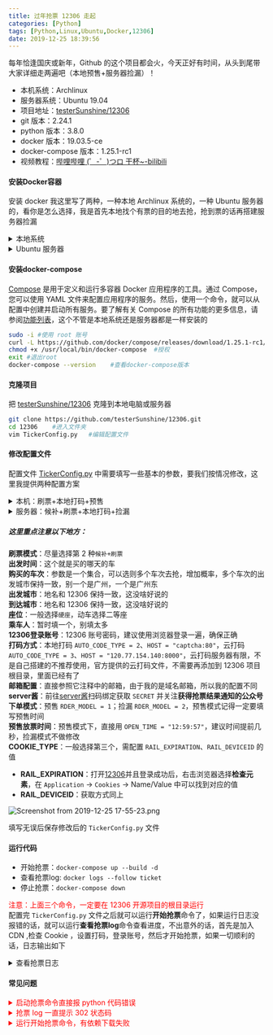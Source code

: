 ```yaml
---
title: 过年抢票 12306 走起
categories: [Python]
tags: [Python,Linux,Ubuntu,Docker,12306]
date: 2019-12-25 18:39:56
---
```

每年恰逢国庆或新年，Github 的这个项目都会火，今天正好有时间，从头到尾带大家详细走两遍吧（本地预售+服务器捡漏）！  
* 本机系统：Archlinux
* 服务器系统：Ubuntu 19.04
* 项目地址：[testerSunshine/12306](https://github.com/testerSunshine/12306)
* git 版本：2.24.1
* python 版本：3.8.0
* docker 版本：19.03.5-ce
* docker-compose 版本：1.25.1-rc1
* 视频教程：[哔哩哔哩 (゜-゜)つロ 干杯~-bilibili](https://www.bilibili.com/video/av80673498#reply2210912155)


#### 安装Docker容器  
安装 docker 我这里写了两种，一种本地 Archlinux 系统的，一种 Ubuntu 服务器的，看你是怎么选择，我是首先本地找个有票的目的地去抢，抢到票的话再搭建服务器捡漏
<details>
<summary>本地系统</summary>

[Arch Linux Docker](https://wiki.archlinux.org/index.php/Docker_(%E7%AE%80%E4%BD%93%E4%B8%AD%E6%96%87))提供了两个版本，二选一喽（我选一）  
```bash
sudo pacman -S docker    #稳定版
yaourt -S docker-git    #开发版
```
启动Docker服务  
```bash
sudo systemctl start docker.service
sudo systemctl enable docker.service
```
安装完成后，运行下面的命令，验证是否安装成功  
```bash
sudo docker version     #由于还没把docker用户加入用户组，所以运行docker命令需要加sudo
#或者
sudo docker info
```
`Docker`需要用户具有`sudo`权限，为了避免每次命令都输入`sudo`，可以把用户加入`Docker`用户组(系统重启后生效)  
```bash
sudo usermod -aG docker $USER   #自动创建docker用户并加入到用户组
cat /etc/group  #查看文件中有没有出现docker
```
列出本机的镜像  
```bash
docker image ls     #列出本机的所有image文件
docker images       #列出本机的所有image文件 (等同于docker image ls)
```
想设置你自己的存储驱动选项和`docker`源，编辑 `/etc/docker/daemon.json` (如果不存在就自己创建)  
```
sudo gedit /etc/docker/daemon.json      #创建daemon.json文件
#内容如下
{
"storage-driver": "overlay2",   #存储驱动选项
"registry-mirrors": ["http://hub-mirror.c.163.com"]    #网易163源
}
```
其他源如下：  
> 阿里源：https://pee6w651.mirror.aliyuncs.com  
> 网易163源：http://hub-mirror.c.163.com  
> docker中国区源：https://registry.docker-cn.com  
> 中国科技大学：https://docker.mirrors.ustc.edu.cn  
  
修改重新启动`docker`服务  
```bash
systemctl restart docker
```
**测试docker**   
从远程仓库[docker hub](https://hub.docker.com/)`pull`一个镜像到本地仓库`/var/lib/docker`，以[hello-world](https://hub.docker.com/_/hello-world)为例  
```bash
docker pull hello-world     #pull一个镜像
docker images     #查看本地镜像
docker [container] run hello-world    #运行hello-world镜像(本地仓库没有镜像，会自动运行远程仓库中的)
```
`hello-world`镜像运行之后输出一大段文本，然后进程会自动停止，有的镜像不会自动停止(例如：`Ubuntu`系统`ubuntu bash`)，这时候就需要手动杀死进程`docker container kill <CONTAINER ID>`  
```bash
docker run -it ubuntu bash  #使用bash运行ubuntu镜像
```
再打开一个终端窗口，查看容器运行情况  
```bash
docker container ls     #列出本机正在运行的容器
docker ps   #列出本机正在运行的容器，等效于 docker container ls
docker container ls --all     #列出本机所有容器，包括终止运行的容器
docker ps --all   ##列出本机所有容器，包括终止运行的容器，等效于 docker container ls --all
```
可以看到以下内容  
```bash
#集装箱ID           图像                命令                   创建               状态                端口                名称
CONTAINER ID        IMAGE               COMMAND             CREATED             STATUS              PORTS               NAMES
dadf7d24b756        ubuntu              "bash"              6 seconds ago       Up 5 seconds                            hungry_stallman
```
手动杀死`ubuntu`进程  
```bash
docker [container] kill dadf7d24b756    #dadf7d24b756是上面查出的CONTAINER ID  
```
杀死进程，容器还在，如果容器也不要了，可以删除  
```bash
docker container ls --all     #列出本机所有容器，包括终止运行的容器
docker [container] rm <CONTAINER ID>...      #删除指定容器
```
容器是运行镜像之后产生的，你可以理解为镜像是个压缩包，容器就是解压出来的文件夹，如果还要把本地镜像也删除，可以  
```bash
docker image rm <REPOSITORY>...     #根据镜像名称删除image文件
docker rmi <IMAGE ID>...     #根据镜像id删除image文件
```
<span style="color:#ff0000;">注意：删除镜像之前，必须把该镜像的所有容器删除（包括正在运行的容器和停止使用的容器）才能删除镜像，否则会报错</span>  
  
</details>
<details>
<summary>Ubuntu 服务器</summary>

安装 docker 容器，服务器是 ubuntu 19.04，直接安装即可
```bash
ssh root@55.66.77.88    #ssh 登录
curl https://get.docker.com | bash  #下载
sudo apt install docker.io      #安装 docker
docker --version    #查看docker 版本

#设置开机启动
systemctl enable docker
systemctl start docker
```
</details>

#### 安装docker-compose  
[Compose](https://github.com/docker/compose/releases) 是用于定义和运行多容器 Docker 应用程序的工具。通过 Compose，您可以使用 YAML 文件来配置应用程序的服务。然后，使用一个命令，就可以从配置中创建并启动所有服务。要了解有关 Compose 的所有功能的更多信息，请参阅[功能列表](https://github.com/docker/docker.github.io/blob/master/compose/index.md#features)，这个不管是本地系统还是服务器都是一样安装的 
```bash
sudo -i #使用 root 账号
curl -L https://github.com/docker/compose/releases/download/1.25.1-rc1/docker-compose-`uname -s`-`uname -m` -o /usr/local/bin/docker-compose  #直接下载docker-compose文件到/usr/local/bin
chmod +x /usr/local/bin/docker-compose  #授权
exit #退出root
docker-compose --version    #查看docker-compose版本
```

#### 克隆项目
把 [testerSunshine/12306](https://github.com/testerSunshine/12306) 克隆到本地电脑或服务器  
```bash
git clone https://github.com/testerSunshine/12306.git
cd 12306    #进入文件夹
vim TickerConfig.py   #编辑配置文件
```

#### 修改配置文件
配置文件 [TickerConfig.py](https://github.com/testerSunshine/12306/blob/master/TickerConfig.py) 中需要填写一些基本的参数，要我们按情况修改，这里我提供两种配置方案
<details>
<summary>本机：刷票+本地打码+预售</summary>

```python
# -*- coding=utf-8 -*-
# 关于软件使用配置说明，一定要看！！！
# ps: 如果是候补车票，需要通过人证一致性核验的用户及激活的“铁路畅行”会员可以提交候补需求，请您按照操作说明在铁路12306app.上完成人证核验
# 关于候补了之后是否还能继续捡漏的问题在此说明： 软件为全自动候补加捡漏，如果软件候补成功则会停止抢票，发出邮件通知，但是不会影响你继续捡漏，
# 如果这个时候捡漏捡到的话，也是可以付款成功的，也就是说，捡漏+候补，可以最大程度提升抢票成功率

# 刷票模式：1=刷票 2=候补+刷票
TICKET_TYPE = 1

# 出发日期(list) "2018-01-06", "2018-01-07"
STATION_DATES = [
    "2020-01-23"
]

# 填入需要购买的车次(list)，"G1353"
# 修改车次填入规则，注：(以前设置的车次逻辑不变)，如果车次填入为空，那么就是当日乘车所有车次都纳入筛选返回
# 不填车次是整个list为空才算，如果不是为空，依然会判断车次的，这种是错误的写法 [""], 正确的写法 []
STATION_TRAINS = ["D2357","D6581"]

# 出发城市，比如深圳北，就填深圳就搜得到
FROM_STATION = "赣州"

# 到达城市 比如深圳北，就填深圳就搜得到
TO_STATION = "于都"

# 座位(list) 多个座位ex:
# "商务座",
# "一等座",
# "二等座",
# "特等座",
# "软卧",
# "硬卧",
# "硬座",
# "无座",
# "动卧",
SET_TYPE = ["一等座"]

# 当余票小于乘车人，如果选择优先提交，则删减联系人和余票数一致在提交
# bool
IS_MORE_TICKET = True

# 乘车人(list) 多个乘车人ex:
# "张三",
# "李四"
TICKET_PEOPLES = ["张三"]

# 12306登录账号
USER = "teaper"
PWD = "zdfvgh5g6"

# 加入小黑屋时间默认为5分钟，此功能为了防止僵尸票导致一直下单不成功错过正常的票
TICKET_BLACK_LIST_TIME = 5

# 自动打码
IS_AUTO_CODE = True

# 设置2本地自动打码，需要配置tensorflow和keras库，3为云打码，由于云打码服务器资源有限(为2h4C的cpu服务器)，请不要恶意请求，不然只能关闭服务器
# ps: 请不要一直依赖云服务器资源，在此向所有提供服务器同学表示感谢
AUTO_CODE_TYPE = 2

# 此处设置云打码服务器地址，如果有自建的服务器，可以自行更改
HOST = "captcha:80"
REQ_URL = "/verify/base64/"
HTTP_TYPE = "http"
# HOST="12306.yinaoxiong.cn" #备用服务器稳定性较差
# REQ_URL="/verify/base64/"
# HTTP_TYPE="https"

#  邮箱配置，如果抢票成功，将通过邮件配置通知给您
#  列举163
#  email: "xxx@163.com"
#  notice_email_list: "123@qq.com"
#  username: "xxxxx"
#  password: "xxxxx
#  host: "smtp.163.com"
#  列举qq  ，qq设置比较复杂，需要在邮箱-->账户-->开启smtp服务，取得授权码==邮箱登录密码
#  email: "xxx@qq.com"
#  notice_email_list: "123@qq.com"
#  username: "xxxxx"
#  password: "授权码"
#  host: "smtp.qq.com"
EMAIL_CONF = {
    "IS_MAIL": True,
    "email": "www@teaper.dev",
    "notice_email_list": "www@teaper.dev",
    "username": "www@teaper.dev",
    "password": "sjfkf3fg",
    "host": "smtp.exmail.qq.com",
}

# 是否开启 server酱 微信提醒， 使用前需要前往 http://sc.ftqq.com/3.version 扫码绑定获取 SECRET 并关注获得抢票结果通知的公众号
SERVER_CHAN_CONF = {
    "is_server_chan": False,
    "secret": "SCU71142T22f940ddgh34f9f369dc6d75e0072465f9e6"
}

# 是否开启cdn查询，可以更快的检测票票 1为开启，2为关闭
IS_CDN = 1

# 下单接口分为两种，1 模拟网页自动捡漏下单（不稳定），2 模拟车次后面的购票按钮下单（稳如老狗）
ORDER_TYPE = 2

# 下单模式 1 为预售，整点刷新，刷新间隔0.1-0.5S, 然后会校验时间，比如12点的预售，那脚本就会在12.00整检票，刷新订单
#         2 是捡漏，捡漏的刷新间隔时间为0.5-3秒，时间间隔长，不容易封ip
ORDER_MODEL = 1

# 是否开启代理, 0代表关闭， 1表示开始
# 开启此功能的时候请确保代理ip是否可用，在测试放里面经过充分的测试，再开启此功能，不然可能会耽误你购票的宝贵时间
# 使用方法：
# 1、在agency/proxy_list列表下填入代理ip
# 2、测试UnitTest/TestAll/testProxy 测试代理是否可以用
# 3、开启代理ip
IS_PROXY = 0

# 预售放票时间, 如果是捡漏模式，可以忽略此操作
OPEN_TIME = "12:59:57"
# 1=使用selenium获取devicesID
# 2=使用网页端/otn/HttpZF/logdevice获取devicesId，这个接口的算法目前可能有点问题，如果登录一直302的请改为配置1
# 3=自己打开浏览器在headers-Cookies中抓取RAIL_DEVICEID和RAIL_EXPIRATION，这个就不用配置selenium
COOKIE_TYPE = 3
# 如果COOKIE_TYPE=1，则需配置chromeDriver路径,下载地址http://chromedriver.storage.googleapis.com/index.html
# chromedriver配置版本只要和chrome的大版本匹配就行
CHROME_PATH = "/opt/google/chrome/google-chrome"

# 为了docker37 准备的环境变量，windows环境可以不用管这个参数
CHROME_CHROME_PATH = "/opt/google/chrome/google-chrome"

# 如果COOKIE_TYPE=3, 则需配置RAIL_EXPIRATION、RAIL_DEVICEID的值
RAIL_EXPIRATION = "1577394287684"
RAIL_DEVICEID = "VbwdRQJ8tWqbACs-rCEMSKgU-juNgkqdJQ7j9Nt6KMrrS8RBJotuRdyPyS1WS1fkJY6sw7NDpxkMEL7ScTEGLvytNL_IVT_QKEOT_5tBCs71_WeR3Jp3bwHIBoIieVcrI9yKWPHqR36oXpvq4J1p2BEubXmBricl"
# RAIL_EXPIRATION = "1577034533293"
# RAIL_DEVICEID = "CDno29Erc_Pf3FSXb4dzq-Op64EhWrsi5yUZKVIKR1MAfYo2qFlCeXD8VkexY7_1qg-ClV-fE8j9jgVlPZxRh3wVc54qLe_5A8sdr62qZx4B22JPF8lFCjpgTKZ5ODW90HJd5tiQsJ1KR9nOqHRxHj1FT5LEIwfw"


# 1=>为一直随机ua,2->只启动的时候随机一次ua
RANDOM_AGENT = 2

PASSENGER_TICKER_STR = {
    '一等座': 'M',
    '特等座': 'P',
    '二等座': 'O',
    '商务座': 9,
    '硬座': 1,
    '无座': 1,
    '软座': 2,
    '软卧': 4,
    '硬卧': 3,
}

# 保护12306官网请求频率，设置随机请求时间，原则为5分钟不大于80次
# 最大间隔请求时间
MAX_TIME = 3
# 最小间隔请求时间
MIN_TIME = 1

# 软件版本
RE_VERSION = "1.2.004"
```
</details>
<details>
<summary>服务器：候补+刷票+本地打码+捡漏</summary>

```python
# -*- coding=utf-8 -*-
# 关于软件使用配置说明，一定要看！！！
# ps: 如果是候补车票，需要通过人证一致性核验的用户及激活的“铁路畅行”会员可以提交候补需求，请您按照操作说明在铁路12306app.上完成人证核验
# 关于候补了之后是否还能继续捡漏的问题在此说明： 软件为全自动候补加捡漏，如果软件候补成功则会停止抢票，发出邮件通知，但是不会影响你继续捡漏，
# 如果这个时候捡漏捡到的话，也是可以付款成功的，也就是说，捡漏+候补，可以最大程度提升抢票成功率

# 刷票模式：1=刷票 2=候补+刷票
TICKET_TYPE = 2

# 出发日期(list) "2018-01-06", "2018-01-07"
STATION_DATES = [
    "2020-01-23"
]

# 填入需要购买的车次(list)，"G1353"
# 修改车次填入规则，注：(以前设置的车次逻辑不变)，如果车次填入为空，那么就是当日乘车所有车次都纳入筛选返回
# 不填车次是整个list为空才算，如果不是为空，依然会判断车次的，这种是错误的写法 [""], 正确的写法 []
STATION_TRAINS = ["D2357","D6581"]

# 出发城市，比如深圳北，就填深圳就搜得到
FROM_STATION = "赣州"

# 到达城市 比如深圳北，就填深圳就搜得到
TO_STATION = "于都"

# 座位(list) 多个座位ex:
# "商务座",
# "一等座",
# "二等座",
# "特等座",
# "软卧",
# "硬卧",
# "硬座",
# "无座",
# "动卧",
SET_TYPE = ["一等座"]

# 当余票小于乘车人，如果选择优先提交，则删减联系人和余票数一致在提交
# bool
IS_MORE_TICKET = True

# 乘车人(list) 多个乘车人ex:
# "张三",
# "李四"
TICKET_PEOPLES = ["张三"]

# 12306登录账号
USER = "teaper"
PWD = "zdfvgh5g6"

# 加入小黑屋时间默认为5分钟，此功能为了防止僵尸票导致一直下单不成功错过正常的票
TICKET_BLACK_LIST_TIME = 5

# 自动打码
IS_AUTO_CODE = True

# 设置2本地自动打码，需要配置tensorflow和keras库，3为云打码，由于云打码服务器资源有限(为2h4C的cpu服务器)，请不要恶意请求，不然只能关闭服务器
# ps: 请不要一直依赖云服务器资源，在此向所有提供服务器同学表示感谢
AUTO_CODE_TYPE = 2

# 此处设置云打码服务器地址，如果有自建的服务器，可以自行更改
HOST = "captcha:80"
REQ_URL = "/verify/base64/"
HTTP_TYPE = "http"
# HOST="12306.yinaoxiong.cn" #备用服务器稳定性较差
# REQ_URL="/verify/base64/"
# HTTP_TYPE="https"

#  邮箱配置，如果抢票成功，将通过邮件配置通知给您
#  列举163
#  email: "xxx@163.com"
#  notice_email_list: "123@qq.com"
#  username: "xxxxx"
#  password: "xxxxx
#  host: "smtp.163.com"
#  列举qq  ，qq设置比较复杂，需要在邮箱-->账户-->开启smtp服务，取得授权码==邮箱登录密码
#  email: "xxx@qq.com"
#  notice_email_list: "123@qq.com"
#  username: "xxxxx"
#  password: "授权码"
#  host: "smtp.qq.com"
EMAIL_CONF = {
    "IS_MAIL": True,
    "email": "www@teaper.dev",
    "notice_email_list": "www@teaper.dev",
    "username": "www@teaper.dev",
    "password": "sjfkf3fg",
    "host": "smtp.exmail.qq.com",
}

# 是否开启 server酱 微信提醒， 使用前需要前往 http://sc.ftqq.com/3.version 扫码绑定获取 SECRET 并关注获得抢票结果通知的公众号
SERVER_CHAN_CONF = {
    "is_server_chan": False,
    "secret": "SCU71142T22f940ddgh34f9f369dc6d75e0072465f9e6"
}

# 是否开启cdn查询，可以更快的检测票票 1为开启，2为关闭
IS_CDN = 1

# 下单接口分为两种，1 模拟网页自动捡漏下单（不稳定），2 模拟车次后面的购票按钮下单（稳如老狗）
ORDER_TYPE = 2

# 下单模式 1 为预售，整点刷新，刷新间隔0.1-0.5S, 然后会校验时间，比如12点的预售，那脚本就会在12.00整检票，刷新订单
#         2 是捡漏，捡漏的刷新间隔时间为0.5-3秒，时间间隔长，不容易封ip
ORDER_MODEL = 2

# 是否开启代理, 0代表关闭， 1表示开始
# 开启此功能的时候请确保代理ip是否可用，在测试放里面经过充分的测试，再开启此功能，不然可能会耽误你购票的宝贵时间
# 使用方法：
# 1、在agency/proxy_list列表下填入代理ip
# 2、测试UnitTest/TestAll/testProxy 测试代理是否可以用
# 3、开启代理ip
IS_PROXY = 0

# 预售放票时间, 如果是捡漏模式，可以忽略此操作
OPEN_TIME = "12:59:57"
# 1=使用selenium获取devicesID
# 2=使用网页端/otn/HttpZF/logdevice获取devicesId，这个接口的算法目前可能有点问题，如果登录一直302的请改为配置1
# 3=自己打开浏览器在headers-Cookies中抓取RAIL_DEVICEID和RAIL_EXPIRATION，这个就不用配置selenium
COOKIE_TYPE = 3
# 如果COOKIE_TYPE=1，则需配置chromeDriver路径,下载地址http://chromedriver.storage.googleapis.com/index.html
# chromedriver配置版本只要和chrome的大版本匹配就行
CHROME_PATH = "/opt/google/chrome/google-chrome"

# 为了docker37 准备的环境变量，windows环境可以不用管这个参数
CHROME_CHROME_PATH = "/opt/google/chrome/google-chrome"

# 如果COOKIE_TYPE=3, 则需配置RAIL_EXPIRATION、RAIL_DEVICEID的值
RAIL_EXPIRATION = "1577394287684"
RAIL_DEVICEID = "VbwdRQJ8tWqbACs-rCEMSKgU-juNgkqdJQ7j9Nt6KMrrS8RBJotuRdyPyS1WS1fkJY6sw7NDpxkMEL7ScTEGLvytNL_IVT_QKEOT_5tBCs71_WeR3Jp3bwHIBoIieVcrI9yKWPHqR36oXpvq4J1p2BEubXmBricl"
# RAIL_EXPIRATION = "1577034533293"
# RAIL_DEVICEID = "CDno29Erc_Pf3FSXb4dzq-Op64EhWrsi5yUZKVIKR1MAfYo2qFlCeXD8VkexY7_1qg-ClV-fE8j9jgVlPZxRh3wVc54qLe_5A8sdr62qZx4B22JPF8lFCjpgTKZ5ODW90HJd5tiQsJ1KR9nOqHRxHj1FT5LEIwfw"


# 1=>为一直随机ua,2->只启动的时候随机一次ua
RANDOM_AGENT = 2

PASSENGER_TICKER_STR = {
    '一等座': 'M',
    '特等座': 'P',
    '二等座': 'O',
    '商务座': 9,
    '硬座': 1,
    '无座': 1,
    '软座': 2,
    '软卧': 4,
    '硬卧': 3,
}

# 保护12306官网请求频率，设置随机请求时间，原则为5分钟不大于80次
# 最大间隔请求时间
MAX_TIME = 3
# 最小间隔请求时间
MIN_TIME = 1

# 软件版本
RE_VERSION = "1.2.004"
```
</details>

##### 这里重点注意以下地方：  
**刷票模式**：尽量选择第 2 种`候补+刷票`  
**出发时间**：这个就是买的哪天的车  
**购买的车次**：参数是一个集合，可以选则多个车次去抢，增加概率，多个车次的出发城市保持一致，别一个是广州，一个是广州东  
**出发城市**：地名和 12306 保持一致，这没啥好说的  
**到达城市**：地名和 12306 保持一致，这没啥好说的  
**座位**：一般选择`硬座`，动车选择二等座  
**乘车人**：暂时填一个，别填太多  
**12306登录账号**：12306 账号密码，建议使用浏览器登录一遍，确保正确  
**打码方式**：本地打码 `AUTO_CODE_TYPE = 2`、`HOST = "captcha:80"`，云打码 `AUTO_CODE_TYPE = 3`、`HOST = "120.77.154.140:8000"`，云打码服务器有限，不是自己搭建的不推荐使用，官方提供的云打码文件，不需要再添加到 12306 项目根目录，里面已经有了  
**邮箱配置**：直接参照它注释中的邮箱，由于我的是域名邮箱，所以我的配置不同  
**server酱**：前往[server酱](http://sc.ftqq.com/3.version)扫码绑定获取 `SECRET` 并关注**获得抢票结果通知的公众号**  
**下单模式**：预售 `RDER_MODEL = 1`；捡漏 `RDER_MODEL = 2`，预售模式记得一定要填写预售时间  
**预售放票时间**：预售模式下，直接用 `OPEN_TIME = "12:59:57"`，建议时间提前几秒，捡漏模式不做修改  
**COOKIE_TYPE**：一般选择第三个，需配置 `RAIL_EXPIRATION`、`RAIL_DEVICEID`  的值  
* **RAIL_EXPIRATION**：打开[12306](https://kyfw.12306.cn/otn/leftTicket/init?linktypeid=dc)并且登录成功后，右击浏览器选择**检查元素**，在 `Application` -> `Cookies` -> Name/Value 中可以找到对应的值  
* **RAIL_DEVICEID**：获取方式同上  

![Screenshot from 2019-12-25 17-55-23.png](http://ww1.sinaimg.cn/large/006kWbIogy1ga94bkpwaqj30v707yjsz.jpg) 

填写无误后保存修改后的 `TickerConfig.py` 文件

#### 运行代码
* 开始抢票：`docker-compose up --build -d`
* 查看抢票log: `docker logs --follow ticket`
* 停止抢票：`docker-compose down`

<span style="color:#ff0000">注意：上面三个命令，一定要在 12306 开源项目的根目录运行</span>  
配置完 `TickerConfig.py` 文件之后就可以运行**开始抢票**命令了，如果运行日志没报错的话，就可以运行**查看抢票log**命令查看进度，不出意外的话，首先是加入 CDN ,检查 Cookie ，设置打码，登录账号，然后才开始抢票，如果一切顺利的话，日志输出如下

<details>
<summary>查看抢票日志</summary>

```bash
当前配置：
出发站：广州东
到达站：赣州
车次: K675,T219
乘车日期：2020-01-20
坐席：硬座
是否有票优先提交：True
乘车人：['张三']
刷新间隔: 随机(1-3S)
僵尸票关小黑屋时长: 5
下单接口: 2
下单模式: 2
预售踩点时间:12:59:57
**************************************************
cookie获取中
需要验证码
下载验证码...
下载验证码成功
Corrupt JPEG data: 15 extraneous bytes before marker 0xd9
无需加载模型model.v2.0.h5
题目为['红酒']
1 铃铛
2 茶盅
3 红酒
4 手掌印
5 铃铛
6 红酒
7 茶盅
8 路灯
验证码识别坐标为184,77,112,149
184,77,112,149
验证码通过,开始登录..
登录成功
欢迎 肖思成 登录
车次：T3091 出发站：广州东 到达站：赣州 历时：08:14 商务/特等座：-- 一等座：-- 二等座：-- 动卧：-- 硬卧：-- 软座：-- 硬座：无 无座：无 预订
车次：Z112 出发站：广州东 到达站：赣州 历时：05:07 商务/特等座：-- 一等座：-- 二等座：-- 动卧：-- 硬卧：无 软座：无 硬座：无 无座：无 预订
车次：K675 出发站：广州东 到达站：赣州 历时：06:58 商务/特等座：-- 一等座：-- 二等座：-- 动卧：-- 硬卧：无 软座：无 硬座：无 无座：无 预订
车次：T219 出发站：广州东 到达站：赣州 历时：06:40 商务/特等座：-- 一等座：-- 二等座：-- 动卧：-- 硬卧：无 软座：无 硬座：无 无座：无 预订
车次：K729 出发站：广州东 到达站：赣州 历时：99:59 商务/特等座：-- 一等座：-- 二等座：-- 动卧：-- 硬卧：-- 软座：-- 硬座：-- 无座：-- 列车运行图调整,暂停发售
车次：T170 出发站：广州东 到达站：赣州 历时：05:10 商务/特等座：-- 一等座：-- 二等座：-- 动卧：-- 硬卧：无 软座：无 硬座：无 无座：无 预订
车次：T155 出发站：广州东 到达站：赣州 历时：06:22 商务/特等座：-- 一等座：-- 二等座：-- 动卧：-- 硬卧：无 软座：无 硬座：无 无座：9 预订
车次：K795 出发站：广州东 到达站：赣州 历时：07:25 商务/特等座：-- 一等座：-- 二等座：-- 动卧：-- 硬卧：无 软座：无 硬座：无 无座：有 预订
车次：K85 出发站：广州东 到达站：赣州 历时：06:53 商务/特等座：-- 一等座：-- 二等座：-- 动卧：-- 硬卧：无 软座：无 硬座：无 无座：1 预订
车次：K210 出发站：广州东 到达站：赣州 历时：04:46 商务/特等座：-- 一等座：-- 二等座：-- 动卧：-- 硬卧：无 软座：无 硬座：无 无座：无 预订
车次：K1666 出发站：广州东 到达站：赣州 历时：08:47 商务/特等座：-- 一等座：-- 二等座：-- 动卧：-- 硬卧：无 软座：-- 硬座：无 无座：有 预订
正在第1次查询 停留时间：2.81 乘车日期: 2020-01-20 车次：K675,T219 下单无票 无候补机会 耗时：925.563 183.134.42.158
广州东-赣州 车次坐席查询为空，查询url: https://kyfw.12306.cn/otn/leftTicket/queryZ?leftTicketDTO.train_date=2020-01-20&leftTicketDTO.from_station=GGQ&leftTicketDTO.to_station=GZG&purpose_codes=ADULT, 可以手动查询是否有票
正在第2次查询 停留时间：1.1 乘车日期: 2020-01-20 车次：K675,T219 下单无票 无候补机会 耗时：18.326 112.47.56.174
正在第3次查询 停留时间：1.12 乘车日期: 2020-01-20 车次：K675,T219 下单无票 无候补机会 耗时：936.732 111.161.122.67
正在第4次查询 停留时间：1.43 乘车日期: 2020-01-20 车次：K675,T219 下单无票 无候补机会 耗时：426.435 112.28.196.251
正在第5次查询 停留时间：1.19 乘车日期: 2020-01-20 车次：K675,T219 下单无票 无候补机会 耗时：526.847 42.81.144.180
正在第6次查询 停留时间：1.53 乘车日期: 2020-01-20 车次：K675,T219 下单无票 无候补机会 耗时：901.608 223.111.18.161
正在第7次查询 停留时间：1.53 乘车日期: 2020-01-20 车次：K675,T219 下单无票 无候补机会 耗时：612.251 116.77.75.147
正在第8次查询 停留时间：1.09 乘车日期: 2020-01-20 车次：K675,T219 下单无票 无候补机会 耗时：797.085 183.134.42.158
正在第9次查询 停留时间：1.42 乘车日期: 2020-01-20 车次：K675,T219 下单无票 无候补机会 耗时：553.276 42.81.144.179
正在第10次查询 停留时间：2.74 乘车日期: 2020-01-20 车次：K675,T219 下单无票 无候补机会 耗时：335.643 14.204.185.123
正在第11次查询 停留时间：1.96 乘车日期: 2020-01-20 车次：K675,T219 下单无票 无候补机会 耗时：463.363 223.86.219.66

```
如果抢到票了，将会邮件通知 30 分钟内前去 12306 付款，可以网页，也可以 App 中找未完成订单  

![Screenshot from 2019-12-25 18-32-04.png](http://ww1.sinaimg.cn/large/006kWbIogy1ga95ddoy3nj30lh05kdgq.jpg)
</details>

#### 常见问题  
<details>
<summary style="color:#ff0000">启动抢票命令直接报 python 代码错误</summary>

这种一看就是 `TickerConfig.py` 文件参数配置的有问题，建议检查清楚再运行
</details>
<details>
<summary style="color:#ff0000">抢票 log 一直提示 302 状态码</summary>

```
正在第46次查询 停留时间：1.17 乘车日期: 2020-01-20 车次：K675,T219 下单无票 无候补机会 耗时：534.931 113.5.80.33
url: /otn/leftTicket/queryZ?leftTicketDTO.train_date=2020-01-20&leftTicketDTO.from_station=GGQ&leftTicketDTO.to_station=GZG&purpose_codes=ADULT返回参数为空, 接口状态码: 302
广州东-赣州 车次坐席查询为空，查询url: https://kyfw.12306.cn/otn/leftTicket/queryZ?leftTicketDTO.train_date=2020-01-20&leftTicketDTO.from_station=GGQ&leftTicketDTO.to_station=GZG&purpose_codes=ADULT, 可以手动查询是否有票
正在第47次查询 停留时间：2.82 乘车日期: 2020-01-20 车次：K675,T219 下单无票 无候补机会 耗时：597.988 183.222.97.164
url: /otn/leftTicket/queryZ?leftTicketDTO.train_date=2020-01-20&leftTicketDTO.from_station=GGQ&leftTicketDTO.to_station=GZG&purpose_codes=ADULT返回参数为空, 接口状态码: 302
广州东-赣州 车次坐席查询为空，查询url: https://kyfw.12306.cn/otn/leftTicket/queryZ?leftTicketDTO.train_date=2020-01-20&leftTicketDTO.from_station=GGQ&leftTicketDTO.to_station=GZG&purpose_codes=ADULT, 可以手动查询是否有票

```
这种情况就是服务器被 12306 识别出刷票，你的请求被转发到了别的地方，建议运行**停止抢票**命令，休息一下，过段时间再启动命令抢票
</details>
<details>
<summary style="color:#ff0000">运行开始抢票命令，有依赖下载失败</summary>

这种情况一般发生在国内服务器上，如果是本地电脑的话，建议翻下墙，服务器的话，做下代理或换下源，如果还是下载中断之类的，重新运行开始抢票命令，直到依赖下载下来为止<span style="color:#ff0000">（博主本地电脑也中断了好多次）</span>
</details>
 



